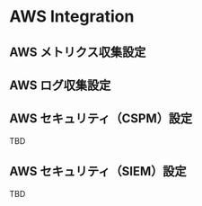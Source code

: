 # AWS Integration

## AWS メトリクス収集設定

## AWS ログ収集設定

## AWS セキュリティ（CSPM）設定
TBD

## AWS セキュリティ（SIEM）設定
TBD
